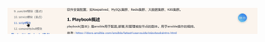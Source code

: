 ![image.png](https://raw.githubusercontent.com/youtubhexo/obsition-images-zhangwangyan/main/20250716084745.png)
